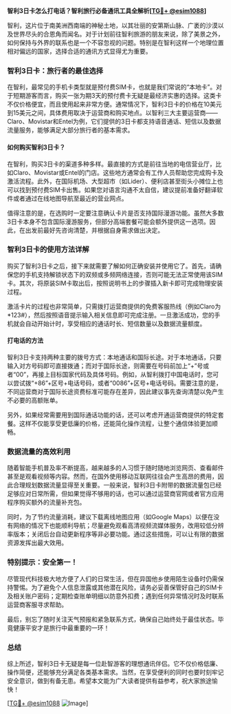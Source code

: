 **智利3日卡怎么打电话？智利旅行必备通讯工具全解析[[TG💪+ @esim1088](https://t.me/s/esim1088)]**

智利，这片位于南美洲西南端的神秘土地，以其壮丽的安第斯山脉、广袤的沙漠以及世界尽头的合恩角而闻名。对于计划前往智利旅游的朋友来说，除了美景之外，如何保持与外界的联系也是一个不容忽视的问题。特别是在智利这样一个地理位置相对偏远的国家，选择合适的通讯方式显得尤为重要。

### 智利3日卡：旅行者的最佳选择

在智利，最常见的手机卡类型就是预付费SIM卡，也就是我们常说的“本地卡”。对于短期游客而言，购买一张为期3天的预付费卡无疑是最经济实惠的选择。这类卡不仅价格便宜，而且使用起来非常方便。通常情况下，智利3日卡的价格在10美元到15美元之间，具体费用取决于运营商和购买地点。以智利三大主要运营商——Claro、Movistar和Entel为例，它们提供的3日卡都支持语音通话、短信以及数据流量服务，能够满足大部分旅行者的基本需求。

#### 如何购买智利3日卡？

在智利，购买3日卡的渠道多种多样。最直接的方式是前往当地的电信营业厅，比如Claro、Movistar或Entel的门店。这些地方通常会有工作人员帮助您完成购卡及激活流程。此外，在国际机场、大型超市（如Lider）、便利店甚至街头小摊位上也可以找到预付费SIM卡出售。如果您对语言沟通不太自信，建议提前准备好翻译软件或者通过在线地图导航至最近的营业网点。

值得注意的是，在选购时一定要注意确认卡片是否支持国际漫游功能。虽然大多数3日卡本身不包含国际漫游服务，但部分高端套餐可能会额外提供这一选项。因此，在出发前最好先咨询清楚，并根据自身需求做出决定。

### 智利3日卡的使用方法详解

购买了智利3日卡之后，接下来就需要了解如何正确安装并使用它了。首先，请确保您的手机支持解锁状态下的双频或多频网络连接，否则可能无法正常使用该SIM卡。其次，将原装SIM卡取出后，按照说明书上的步骤插入新卡即可完成物理安装过程。

激活卡片的过程也非常简单，只需拨打运营商提供的免费客服热线（例如Claro为*123#），然后按照语音提示输入相关信息即可完成注册。一旦激活成功，您的手机就会自动开始计时，享受相应的通话时长、短信数量以及数据流量额度。

#### 打电话的方法

智利3日卡支持两种主要的拨号方式：本地通话和国际长途。对于本地通话，只要输入对方号码即可直接拨通；而对于国际长途，则需要在号码前加上“+”号或者“00”，再接上目标国家代码及具体号码。例如，从智利拨打中国电话时，您可以尝试拨“+86”+区号+电话号码，或者“0086”+区号+电话号码。需要注意的是，不同运营商对于国际长途资费标准可能存在差异，因此建议事先查询清楚以免产生不必要的高额账单。

另外，如果经常需要用到国际通话功能的话，还可以考虑开通运营商提供的特定套餐。这样不仅能享受更低廉的价格，还能简化操作流程，让整个通信体验更加顺畅。

### 数据流量的高效利用

随着智能手机普及率不断提高，越来越多的人习惯于随时随地浏览网页、查看邮件甚至是观看视频等内容。然而，在国外使用移动互联网往往会产生高昂的费用，因此合理规划数据流量显得至关重要。一般来说，智利3日卡附带的数据流量包已经足够应对日常所需，但如果觉得不够用的话，也可以通过运营商官网或者官方应用程序购买额外的流量补充包。

同时，为了节约流量消耗，建议下载离线地图应用（如Google Maps）以便在没有网络的情况下也能顺利导航；尽量避免观看高清视频流媒体服务，改用较低分辨率版本；关闭后台自动更新程序等非必要功能。通过这些措施，可以让有限的数据资源发挥出最大效用。

### 特别提示：安全第一！

尽管现代科技极大地方便了人们的日常生活，但在异国他乡使用陌生设备时仍需保持警惕。为了避免个人信息泄露或其他潜在风险，请务必妥善保管好自己的SIM卡及相关账户密码；定期检查账单明细以防意外扣费；遇到任何异常情况时及时联系运营商客服寻求帮助。

最后，别忘了随时关注天气预报和紧急联系方式，确保自己始终处于最佳状态。毕竟健康平安才是旅行中最重要的一环！

### 总结

综上所述，智利3日卡无疑是每一位赴智游客的理想通讯伴侣。它不仅价格低廉、操作简便，还能够充分满足各类基本需求。当然，在享受便利的同时也要时刻牢记安全意识，做到有备无患。希望本文能为广大读者提供有益参考，祝大家旅途愉快！

[[TG💪+ @esim1088](https://t.me/s/esim1088) ![Image](https://i.postimg.cc/4NQfJmqS/Snipaste-2025-05-13-00-14-12.png)]